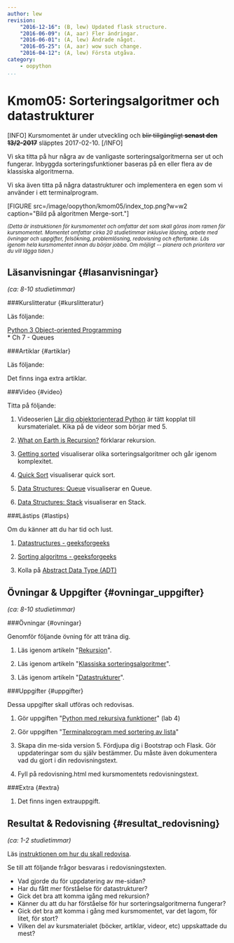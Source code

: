 ```yaml
---
author: lew
revision:
    "2016-12-16": (B, lew) Updated flask structure.
    "2016-06-09": (A, aar) Fler ändringar.
    "2016-06-01": (A, lew) Ändrade något.
    "2016-05-25": (A, aar) wow such change.
    "2016-04-12": (A, lew) Första utgåva.
category:
    - oopython
...
```

Kmom05: Sorteringsalgoritmer och datastrukturer
====================================

[INFO]
Kursmomentet är under utveckling och <strike>blir tillgängligt **senast den 13/2-2017**</strike> släpptes 2017-02-10.
[/INFO]

Vi ska titta på hur några av de vanligaste sorteringsalgoritmerna ser ut och fungerar. Inbyggda sorteringsfunktioner baseras på en eller flera av de klassiska algoritmerna.  

Vi ska även titta på några datastrukturer och implementera en egen som vi använder i ett terminalprogram.  

<!--more-->

[FIGURE src=/image/oopython/kmom05/index_top.png?w=w2 caption="Bild på algoritmen Merge-sort."]


<!-- Flytta nedan text till eget dokument/vy/block -->

<small>*(Detta är instruktionen för kursmomentet och omfattar det som skall göras inom ramen för kursmomentet. Momentet omfattar cirka 20 studietimmar inklusive läsning, arbete med övningar och uppgifter, felsökning, problemlösning, redovisning och eftertanke. Läs igenom hela kursmomentet innan du börjar jobba. Om möjligt -- planera och prioritera var du vill lägga tiden.)*</small>



Läsanvisningar  {#lasanvisningar}
---------------------------------

*(ca: 8-10 studietimmar)*


###Kurslitteratur  {#kurslitteratur}

Läs följande:

[Python 3 Object-oriented Programming](kunskap/boken-python3-object-oriented-programming)  
    * Ch 7 - Queues



###Artiklar {#artiklar}

Läs följande:

Det finns inga extra artiklar.



###Video  {#video}

Titta på följande:

1. Videoserien [Lär dig objektorienterad Python](https://www.youtube.com/playlist?list=PLKtP9l5q3ce8cmKXE9Gw1Ra0GaYufGbN7) är tätt kopplat till kursmaterialet. Kika på de videor som börjar med 5.

2. [What on Earth is Recursion?](https://www.youtube.com/watch?v=Mv9NEXX1VHc) förklarar rekursion.

3. [Getting sorted](https://www.youtube.com/watch?v=kgBjXUE_Nwc) visualiserar olika sorteringsalgoritmer och går igenom komplexitet.

4. [Quick Sort](https://www.youtube.com/watch?kgBjXUE_Nwc&v=XE4VP_8Y0BU) visualiserar quick sort.

5. [Data Structures: Queue](https://www.youtube.com/watch?v=PjQdvpWfCmE) visualiserar en Queue.

6. [Data Structures: Stack](https://www.youtube.com/watch?v=XSdXSmwb550) visualiserar en Stack.



###Lästips {#lastips}

Om du känner att du har tid och lust.

1. [Datastructures - geeksforgeeks](http://www.geeksforgeeks.org/data-structures/)  

2. [Sorting algoritms - geeksforgeeks](http://www.geeksforgeeks.org/fundamentals-of-algorithms/#SearchingandSorting)

3. Kolla på [Abstract Data Type (ADT)](https://www.youtube.com/watch?v=HcxqzYsiJ3k)



Övningar & Uppgifter  {#ovningar_uppgifter}
-------------------------------------------

*(ca: 8-10 studietimmar)*



###Övningar {#ovningar}

Genomför följande övning för att träna dig.

1. Läs igenom artikeln "[Rekursion](kunskap/rekursion)".

2. Läs igenom artikeln "[Klassiska sorteringsalgoritmer](kunskap/sorteringsalgoritmer)".

3. Läs igenom artikeln "[Datastrukturer](kunskap/datastrukturer)".



###Uppgifter {#uppgifter}

Dessa uppgifter skall utföras och redovisas.

1. Gör uppgiften "[Python med rekursiva funktioner](uppgift/python-med-rekursiva-funktioner)" (lab 4)

2. Gör uppgiften "[Terminalprogram med sortering av lista](uppgift/terminalprogram-med-sortering-av-lista)"  

3. Skapa din me-sida version 5. Fördjupa dig i Bootstrap och Flask. Gör uppdateringar som du själv bestämmer. Du måste även dokumentera vad du gjort i din redovisningstext.

4. Fyll på redovisning.html med kursmomentets redovisningstext.



###Extra {#extra}

1. Det finns ingen extrauppgift.



Resultat & Redovisning  {#resultat_redovisning}
-----------------------------------------------

*(ca: 1-2 studietimmar)*

Läs [instruktionen om hur du skall redovisa](oopython/redovisa).

Se till att följande frågor besvaras i redovisningstexten.

* Vad gjorde du för uppdatering av me-sidan?
* Har du fått mer förståelse för datastrukturer?
* Gick det bra att komma igång med rekursion?  
* Känner du att du har förståelse för hur sorteringsalgoritmerna fungerar?  
* Gick det bra att komma i gång med kursmomentet, var det lagom, för litet, för stort?
* Vilken del av kursmaterialet (böcker, artiklar, videor, etc) uppskattade du mest?

